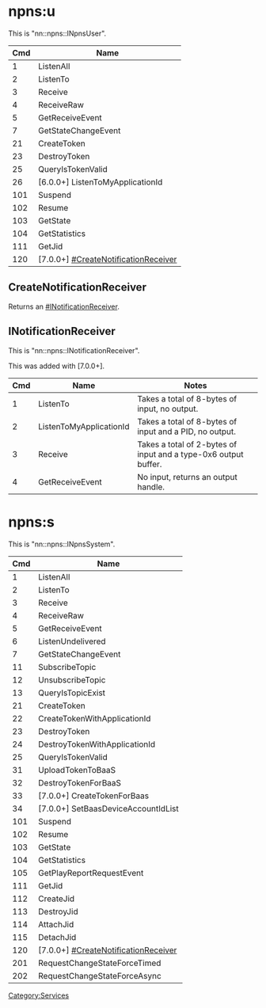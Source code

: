 # npns:u

This is
"nn::npns::INpnsUser".

| Cmd | Name                                                                              |
| --- | --------------------------------------------------------------------------------- |
| 1   | ListenAll                                                                         |
| 2   | ListenTo                                                                          |
| 3   | Receive                                                                           |
| 4   | ReceiveRaw                                                                        |
| 5   | GetReceiveEvent                                                                   |
| 7   | GetStateChangeEvent                                                               |
| 21  | CreateToken                                                                       |
| 23  | DestroyToken                                                                      |
| 25  | QueryIsTokenValid                                                                 |
| 26  | \[6.0.0+\] ListenToMyApplicationId                                                |
| 101 | Suspend                                                                           |
| 102 | Resume                                                                            |
| 103 | GetState                                                                          |
| 104 | GetStatistics                                                                     |
| 111 | GetJid                                                                            |
| 120 | \[7.0.0+\] [\#CreateNotificationReceiver](#CreateNotificationReceiver "wikilink") |

## CreateNotificationReceiver

Returns an [\#INotificationReceiver](#INotificationReceiver "wikilink").

## INotificationReceiver

This is "nn::npns::INotificationReceiver".

This was added with
\[7.0.0+\].

| Cmd | Name                    | Notes                                                           |
| --- | ----------------------- | --------------------------------------------------------------- |
| 1   | ListenTo                | Takes a total of 8-bytes of input, no output.                   |
| 2   | ListenToMyApplicationId | Takes a total of 8-bytes of input and a PID, no output.         |
| 3   | Receive                 | Takes a total of 2-bytes of input and a type-0x6 output buffer. |
| 4   | GetReceiveEvent         | No input, returns an output handle.                             |

# npns:s

This is
"nn::npns::INpnsSystem".

| Cmd | Name                                                                              |
| --- | --------------------------------------------------------------------------------- |
| 1   | ListenAll                                                                         |
| 2   | ListenTo                                                                          |
| 3   | Receive                                                                           |
| 4   | ReceiveRaw                                                                        |
| 5   | GetReceiveEvent                                                                   |
| 6   | ListenUndelivered                                                                 |
| 7   | GetStateChangeEvent                                                               |
| 11  | SubscribeTopic                                                                    |
| 12  | UnsubscribeTopic                                                                  |
| 13  | QueryIsTopicExist                                                                 |
| 21  | CreateToken                                                                       |
| 22  | CreateTokenWithApplicationId                                                      |
| 23  | DestroyToken                                                                      |
| 24  | DestroyTokenWithApplicationId                                                     |
| 25  | QueryIsTokenValid                                                                 |
| 31  | UploadTokenToBaaS                                                                 |
| 32  | DestroyTokenForBaaS                                                               |
| 33  | \[7.0.0+\] CreateTokenForBaas                                                     |
| 34  | \[7.0.0+\] SetBaasDeviceAccountIdList                                             |
| 101 | Suspend                                                                           |
| 102 | Resume                                                                            |
| 103 | GetState                                                                          |
| 104 | GetStatistics                                                                     |
| 105 | GetPlayReportRequestEvent                                                         |
| 111 | GetJid                                                                            |
| 112 | CreateJid                                                                         |
| 113 | DestroyJid                                                                        |
| 114 | AttachJid                                                                         |
| 115 | DetachJid                                                                         |
| 120 | \[7.0.0+\] [\#CreateNotificationReceiver](#CreateNotificationReceiver "wikilink") |
| 201 | RequestChangeStateForceTimed                                                      |
| 202 | RequestChangeStateForceAsync                                                      |

[Category:Services](Category:Services "wikilink")
